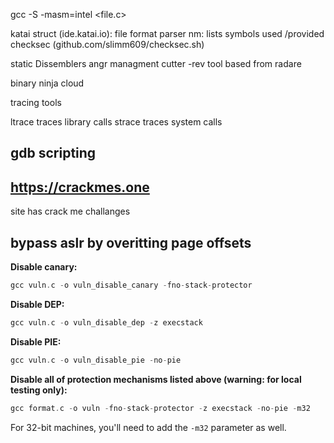 gcc -S -masm=intel <file.c>

katai struct (ide.katai.io): file format parser 
nm: lists symbols used /provided
checksec (github.com/slimm609/checksec.sh)

static Dissemblers
angr managment
cutter -rev tool based from radare

binary ninja cloud

tracing tools

ltrace traces library calls 
strace traces system calls

## gdb scripting

## https://crackmes.one
site has crack me challanges

## bypass aslr by overitting page offsets

**Disable canary:**

```c
gcc vuln.c -o vuln_disable_canary -fno-stack-protector
```

**Disable DEP:**

```c
gcc vuln.c -o vuln_disable_dep -z execstack
```

**Disable PIE:**

```c
gcc vuln.c -o vuln_disable_pie -no-pie
```

**Disable all of protection mechanisms listed above (warning: for local testing only):**

```c
gcc format.c -o vuln -fno-stack-protector -z execstack -no-pie -m32
```

For 32-bit machines, you'll need to add the `-m32` parameter as well.



 
